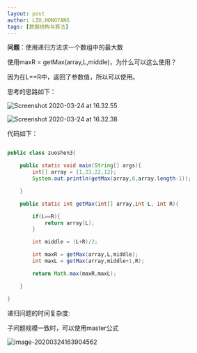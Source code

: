 ```yaml
---
layout: post
author: LIU,HONGYANG
tags: [数据结构与算法]
---
```




**问题**：使用递归方法求一个数组中的最大数

使用maxR = getMax(array,L,middle)，为什么可以这么使用？

因为在L==R中，返回了参数值，所以可以使用。



思考的思路如下：



![Screenshot 2020-03-24 at 16.32.55](https://tva1.sinaimg.cn/large/00831rSTgy1gd53ps5zlaj30lw0i2gyc.jpg)



![Screenshot 2020-03-24 at 16.32.38](https://tva1.sinaimg.cn/large/00831rSTgy1gd53pzxpudj30hk0qk7iz.jpg)



代码如下：

```java

public class zuoshen3{

    public static void main(String[] args){
        int[] array = {1,23,22,12};
        System.out.println(getMax(array,0,array.length-1));

    }

    public static int getMax(int[] array,int L, int R){

        if(L==R){
            return array[L];
        }

        int middle = (L+R)/2;

        int maxR = getMax(array,L,middle);
        int maxL = getMax(array,middle+1,R);

        return Math.max(maxR,maxL);

    }

}
```



递归问题的时间复杂度:



子问题规模一致时，可以使用master公式



![image-20200324163904562](https://tva1.sinaimg.cn/large/00831rSTgy1gd53vsiw02j319q0n2n9d.jpg)
